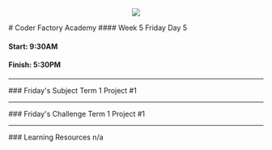 <p align="center"><img src="https://github.com/coder-factory-academy/cf-guidline-css/blob/master/CFA.png"></p>
# Coder Factory Academy
#### Week 5 Friday Day 5

#### Start: 9:30AM
#### Finish: 5:30PM
<hr>
### Friday's Subject
Term 1 Project #1



<hr>
### Friday's Challenge
Term 1 Project #1


<hr>
### Learning Resources
n/a
